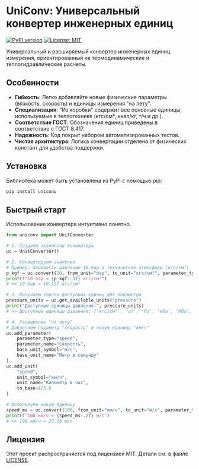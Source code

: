 # UniConv: Универсальный конвертер инженерных единиц

[![PyPI version](https://badge.fury.io/py/uniconv.svg)](https://badge.fury.io/py/uniconv)
[![License: MIT](https://img.shields.io/badge/License-MIT-yellow.svg)](https://opensource.org/licenses/MIT)

Универсальный и расширяемый конвертер инженерных единиц измерения, ориентированный на термодинамические и теплогидравлические расчеты.

## Особенности

- **Гибкость**: Легко добавляйте новые физические параметры (вязкость, скорость) и единицы измерения "на лету".
- **Специализация**: "Из коробки" содержит все основные единицы, используемые в теплотехнике (кгс/см², ккал/кг, т/ч и др.).
- **Соответствие ГОСТ**: Обозначения единиц приведены в соответствие с ГОСТ 8.417.
- **Надежность**: Код покрыт набором автоматизированных тестов.
- **Чистая архитектура**: Логика конвертации отделена от физических констант для удобства поддержки.

## Установка

Библиотека может быть установлена из PyPI с помощью pip:
 
```bash
pip install uniconv
```

## Быстрый старт

Использование конвертера интуитивно понятно.

```python
from uniconv import UnitConverter

# 1. Создаем экземпляр конвертера
uc = UnitConverter()

# 2. Конвертируем значение
# Пример: перевести давление 10 бар в технические атмосферы (кгс/см²)
p_kgf = uc.convert(10, from_unit="бар", to_unit="кгс/см²", parameter_type="pressure")
print(f"10 бар = {p_kgf:.3f} кгс/см²")
# >> 10 бар = 10.197 кгс/см²

# 3. Получаем список доступных единиц для параметра
pressure_units = uc.get_available_units("pressure")
print("Доступные единицы давления:", pressure_units)
# >> Доступные единицы давления: ['кгс/см²', 'ат', 'Па', 'кПа', 'МПа', 'бар', 'атм', 'мм рт. ст.']

# 4. Расширение "на лету"
# Добавляем параметр "скорость" и новую единицу "км/ч"
uc.add_parameter(
    parameter_type="speed",
    parameter_name="Скорость",
    base_unit_symbol="м/с",
    base_unit_name="Метр в секунду"
)
uc.add_unit(
    "speed",
    unit_symbol="км/ч",
    unit_name="Километр в час",
    to_base=1/3.6
)

# Используем новую единицу
speed_ms = uc.convert(100, from_unit="км/ч", to_unit="м/с", parameter_type="speed")
print(f"100 км/ч = {speed_ms:.2f} м/с")
# >> 100 км/ч = 27.78 м/с
```

## Лицензия

Этот проект распространяется под лицензией MIT. Детали см. в файле [LICENSE](LICENSE).
